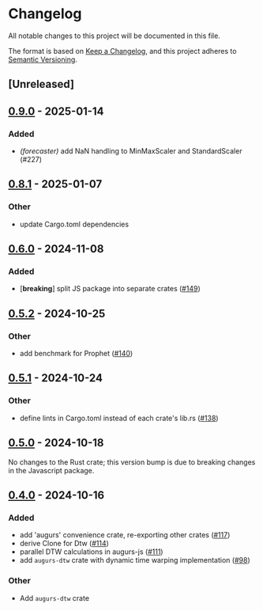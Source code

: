 # Changelog
All notable changes to this project will be documented in this file.

The format is based on [Keep a Changelog](https://keepachangelog.com/en/1.0.0/),
and this project adheres to [Semantic Versioning](https://semver.org/spec/v2.0.0.html).

## [Unreleased]

## [0.9.0](https://github.com/grafana/augurs/compare/augurs-dtw-v0.8.1...augurs-dtw-v0.9.0) - 2025-01-14

### Added

- *(forecaster)* add NaN handling to MinMaxScaler and StandardScaler (#227)

## [0.8.1](https://github.com/grafana/augurs/compare/augurs-dtw-v0.8.0...augurs-dtw-v0.8.1) - 2025-01-07

### Other

- update Cargo.toml dependencies

## [0.6.0](https://github.com/grafana/augurs/compare/augurs-dtw-v0.5.4...augurs-dtw-v0.6.0) - 2024-11-08

### Added

- [**breaking**] split JS package into separate crates ([#149](https://github.com/grafana/augurs/pull/149))

## [0.5.2](https://github.com/grafana/augurs/compare/augurs-dtw-v0.5.1...augurs-dtw-v0.5.2) - 2024-10-25

### Other

- add benchmark for Prophet ([#140](https://github.com/grafana/augurs/pull/140))

## [0.5.1](https://github.com/grafana/augurs/compare/augurs-dtw-v0.5.0...augurs-dtw-v0.5.1) - 2024-10-24

### Other

- define lints in Cargo.toml instead of each crate's lib.rs ([#138](https://github.com/grafana/augurs/pull/138))

## [0.5.0](https://github.com/grafana/augurs/compare/augurs-dtw-v0.5.0...augurs-dtw-v0.4.3) - 2024-10-18

No changes to the Rust crate; this version bump is due to breaking changes in the
Javascript package.

## [0.4.0](https://github.com/grafana/augurs/compare/augurs-dtw-v0.3.1...augurs-dtw-v0.4.0) - 2024-10-16

### Added

- add 'augurs' convenience crate, re-exporting other crates ([#117](https://github.com/grafana/augurs/pull/117))
- derive Clone for Dtw ([#114](https://github.com/grafana/augurs/pull/114))
- parallel DTW calculations in augurs-js ([#111](https://github.com/grafana/augurs/pull/111))
- add `augurs-dtw` crate with dynamic time warping implementation ([#98](https://github.com/grafana/augurs/pull/98))

### Other
- Add `augurs-dtw` crate
